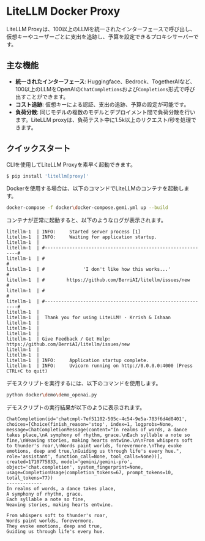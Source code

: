 # LiteLLM Docker Proxy

LiteLLM Proxyは、100以上のLLMを統一されたインターフェースで呼び出し、仮想キーやユーザーごとに支出を追跡し、予算を設定できるプロキシサーバーです。

## 主な機能

- **統一されたインターフェース**: Huggingface、Bedrock、TogetherAIなど、100以上のLLMをOpenAIの`ChatCompletions`および`Completions`形式で呼び出すことができます。
- **コスト追跡**: 仮想キーによる認証、支出の追跡、予算の設定が可能です。
- **負荷分散**: 同じモデルの複数のモデルとデプロイメント間で負荷分散を行います。LiteLLM proxyは、負荷テスト中に1.5k以上のリクエスト/秒を処理できます。

## クイックスタート

CLIを使用してLiteLLM Proxyを素早く起動できます。

```bash
$ pip install 'litellm[proxy]'
```

Dockerを使用する場合は、以下のコマンドでLiteLLMのコンテナを起動します。

```bash
docker-compose -f docker\docker-compose.gemi.yml up --build
```

コンテナが正常に起動すると、以下のようなログが表示されます。

```
litellm-1  | INFO:     Started server process [1]
litellm-1  | INFO:     Waiting for application startup.
litellm-1  |
litellm-1  | #------------------------------------------------------------#
litellm-1  | #                                                            #
litellm-1  | #              'I don't like how this works...'               #
litellm-1  | #        https://github.com/BerriAI/litellm/issues/new        #
litellm-1  | #                                                            #
litellm-1  | #------------------------------------------------------------#
litellm-1  |
litellm-1  |  Thank you for using LiteLLM! - Krrish & Ishaan
litellm-1  |
litellm-1  |
litellm-1  |
litellm-1  | Give Feedback / Get Help: https://github.com/BerriAI/litellm/issues/new
litellm-1  |
litellm-1  |
litellm-1  | INFO:     Application startup complete.
litellm-1  | INFO:     Uvicorn running on http://0.0.0.0:4000 (Press CTRL+C to quit)
```

デモスクリプトを実行するには、以下のコマンドを使用します。

```bash
python docker\demo\demo_openai.py
```

デモスクリプトの実行結果が以下のように表示されます。

```
ChatCompletion(id='chatcmpl-7ef51102-505c-4c54-9e5a-783f6d4d0401', choices=[Choice(finish_reason='stop', index=1, logprobs=None, message=ChatCompletionMessage(content="In realms of words, a dance takes place,\nA symphony of rhythm, grace.\nEach syllable a note so fine,\nWeaving stories, making hearts entwine.\n\nFrom whispers soft to thunder's roar,\nWords paint worlds, forevermore.\nThey evoke emotions, deep and true,\nGuiding us through life's every hue.", role='assistant', function_call=None, tool_calls=None))], created=1710775833, model='gemini/gemini-pro', object='chat.completion', system_fingerprint=None, usage=CompletionUsage(completion_tokens=67, prompt_tokens=10, total_tokens=77))
-------------
In realms of words, a dance takes place,
A symphony of rhythm, grace.
Each syllable a note so fine,
Weaving stories, making hearts entwine.

From whispers soft to thunder's roar,
Words paint worlds, forevermore.
They evoke emotions, deep and true,
Guiding us through life's every hue.
```
